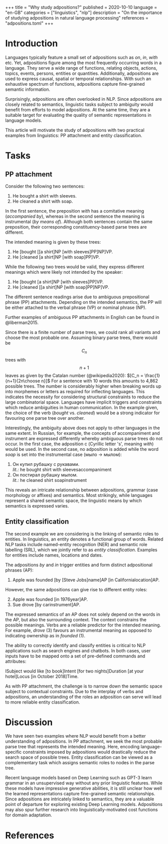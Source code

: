 +++
title       = "Why study adpositions?"
published   = 2020-10-10
language    = "en-GB"
categories  = ["linguistics", "nlp"]
description = "On the importance of studying adpositions in natural language processing"
references  = "adpositions.toml"
+++

# Introduction
Languages typically feature a small set of adpositions such as *on*, *in*, *with* etc. Yet, adpositions figure among the most frequently occurring words in a language. They serve a wide range of functions, relating objects, actions, topics, events, persons, entities or quantities. Additionally, adpositions are used to express causal, spatial or temporal relationships. With such an exhaustive spectrum of functions, adpositions capture fine-grained semantic information.

Surprisingly, adpositions are often overlooked in NLP. Since adpositions are closely related to semantics, linguistic tasks subject to ambiguity would benefit from efforts to model adpositions. At the same time, they are a suitable target for evaluating the quality of semantic representations in language models.

This article will motivate the study of adpositions with two practical examples from linguistics: PP attachment and entity classification.

# Tasks
## PP attachment
Consider the following two sentences:

1. He bought a shirt with sleeves.
2. He cleaned a shirt with soap.

In the first sentence, the preposition *with* has a comitative meaning (*accompanied by*), whereas in the second sentence the meaning is instrumental (*by means of*). Although both sentences contain the same preposition, their corresponding constituency-based parse trees are different.

The intended meaning is given by these trees:
1. He [bought [[a shirt]<tag>NP</tag> [with sleeves]<tag>PP</tag>]<tag>NP</tag>]<tag>VP</tag>.
2. He [cleaned [a shirt]<tag>NP</tag> [with soap]<tag>PP</tag>]<tag>VP</tag>.

While the following two trees would be valid, they express different meanings which were likely not intended by the speaker:
1. He [bought [a shirt]<tag>NP</tag> [with sleeves]<tag>PP</tag>]<tag>VP</tag>.
2. He [cleaned [[a shirt]<tag>NP</tag> [with soap]<tag>PP</tag>]<tag>NP</tag>]<tag>VP</tag>.

The different sentence readings arise due to ambiguous prepositional phrase (PP) attachments. Depending on the intended semantics, the PP will be either attached to the verbal phrase (VP) or nominal phrase (NP).

Further examples of ambiguous PP attachments in English can be found in @liberman2015.

Since there is a finite number of parse trees, we could rank all variants and choose the most probable one. Assuming binary parse trees, there would be $$C_n$$ trees with $$n + 1$$ leaves as given by the Catalan number (@wikipedia2020): $[C_n = \frac{1}{n+1}{2n\choose n}]$ For a sentence with 10 words this amounts to 4,862 possible trees. The number is considerably higher when breaking words up into morphemes or letters as required for inflecting languages. This indicates the necessity for considering structural constraints to reduce the large combinatorial space. Languages have implicit triggers and constraints which reduce ambiguities in human communication. In the example given, the choice of the verb (*bought* vs. *cleaned*) would be a strong indicator for favouring one parse tree over another.

Interestingly, the ambiguity above does not apply to other languages in the same extent. In Russian, for example, the concepts of accompaniment and instrument are expressed differently whereby ambiguous parse trees do not occur. In the first case, the adposition с (Cyrillic letter 's', meaning *with*) would be used. In the second case, no adposition is added while the word *soap* is set into the instrumental case (мыло → мылом):

1. Он купил рубашку с рукавами. \
   *lit.:* he bought shirt with sleeves<tag>accompaniment</tag>
2. Он постирал рубашку мылом. \
   *lit.:* he cleaned shirt soap<tag>instrument</tag>

This reveals an intricate relationship between adpositions, grammar (case morphology or affixes) and semantics. Most strikingly, while languages represent a shared semantic space, the linguistic means by which semantics is expressed varies.

## Entity classification
The second example we are considering is the linking of semantic roles to entities. In linguistics, an entity denotes a functional group of words. Related NLP tasks include named-entity recognition (NER) and semantic role labelling (SRL), which we jointly refer to as *entity classification*. Examples for entities include names, locations and dates.

The adpositions *by* and *in* trigger entities and form distinct adpositional phrases (AP):

1. Apple was founded [by [Steve Jobs]<tag>name</tag>]<tag>AP</tag> [in California<tag>location</tag>]<tag>AP</tag>.

However, the same adpositions can give rise to different entity roles:

2. Apple was founded [in 1976<tag>year</tag>]<tag>AP</tag>.
3. Sue drove [by car<tag>instrument</tag>]<tag>AP</tag>.

The expressed semantics of an AP does not solely depend on the words in the AP, but also the surrounding context. The context constrains the possible meanings. Verbs are a reliable predictor for the intended meaning. For example, *drove* (3) favours an instrumental meaning as opposed to indicating ownership as in *founded* (1).

The ability to correctly identify and classify entities is critical to NLP applications such as search engines and chatbots. In both cases, user inputs have to be mapped onto a set of pre-defined commands and attributes:

I<tag>Subject</tag> would like [to book]<tag>Intent</tag> [for two nights]<tag>Duration</tag> [at your hotel]<tag>Locus</tag> [in October 2018]<tag>Time</tag>.

As with PP attachment, the challenge is to narrow down the semantic space subject to contextual constraints. Due to the interplay of verbs and adpositions, an understanding of the roles an adposition can serve will lead to more reliable entity classification.

# Discussion
We have seen two examples where NLP would benefit from a better understanding of adpositions. In PP attachment, we seek the most probable parse tree that represents the intended meaning. Here, encoding language-specific constraints imposed by adpositions would drastically reduce the search space of possible trees. Entity classification can be viewed as a complementary task which assigns semantic roles to nodes in the parse tree.

Recent language models based on Deep Learning such as GPT-3 learn grammar in an unsupervised way without any prior linguistic features. While these models have impressive generative abilities, it is still unclear how well the learned representations capture fine-grained semantic relationships. Since adpositions are intricately linked to semantics, they are a valuable point of departure for exploring existing Deep Learning models. Adpositions may also spur further research into linguistically-motivated cost functions for domain adaptation.

# References
<references/>
